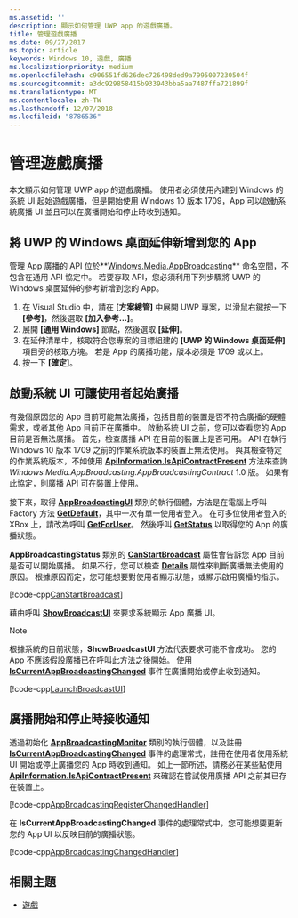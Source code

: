 ```yaml
---
ms.assetid: ''
description: 顯示如何管理 UWP app 的遊戲廣播。
title: 管理遊戲廣播
ms.date: 09/27/2017
ms.topic: article
keywords: Windows 10, 遊戲, 廣播
ms.localizationpriority: medium
ms.openlocfilehash: c906551fd626dec726498ded9a7995007230504f
ms.sourcegitcommit: a3dc929858415b933943bba5aa7487ffa721899f
ms.translationtype: MT
ms.contentlocale: zh-TW
ms.lasthandoff: 12/07/2018
ms.locfileid: "8786536"
---
```

# <a name="manage-game-broadcasting"></a>管理遊戲廣播
本文顯示如何管理 UWP app 的遊戲廣播。 使用者必須使用內建到 Windows 的系統 UI 起始遊戲廣播，但是開始使用 Windows 10 版本 1709，App 可以啟動系統廣播 UI 並且可以在廣播開始和停止時收到通知。

## <a name="add-the-windows-desktop-extensions-for-the-uwp-to-your-app"></a>將 UWP 的 Windows 桌面延伸新增到您的 App
管理 App 廣播的 API 位於**[Windows.Media.AppBroadcasting](https://docs.microsoft.com/uwp/api/windows.media.appbroadcasting)** 命名空間，不包含在通用 API 協定中。 若要存取 API，您必須利用下列步驟將 UWP 的 Windows 桌面延伸的參考新增到您的 App。

1. 在 Visual Studio 中，請在 **\[方案總管\]** 中展開 UWP 專案，以滑鼠右鍵按一下 **\[參考\]**，然後選取 **\[加入參考...\]**。 
2. 展開 **\[通用 Windows\]** 節點，然後選取 **\[延伸\]**。
3. 在延伸清單中，核取符合您專案的目標組建的 **\[UWP 的 Windows 桌面延伸\]** 項目旁的核取方塊。 若是 App 的廣播功能，版本必須是 1709 或以上。
4. 按一下 **\[確定\]**。

## <a name="launch-the-system-ui-to-allow-the-user-to-initiate-broadcasting"></a>啟動系統 UI 可讓使用者起始廣播
有幾個原因您的 App 目前可能無法廣播，包括目前的裝置是否不符合廣播的硬體需求，或者其他 App 目前正在廣播中。 啟動系統 UI 之前，您可以查看您的 App 目前是否無法廣播。 首先，檢查廣播 API 在目前的裝置上是否可用。 API 在執行 Windows 10 版本 1709 之前的作業系統版本的裝置上無法使用。 與其檢查特定的作業系統版本，不如使用 **[ApiInformation.IsApiContractPresent](https://docs.microsoft.com/uwp/api/windows.foundation.metadata.apiinformation.isapicontractpresent)** 方法來查詢 *Windows.Media.AppBroadcasting.AppBroadcastingContract* 1.0 版。 如果有此協定，則廣播 API 可在裝置上使用。

接下來，取得 **[AppBroadcastingUI](https://docs.microsoft.com/uwp/api/windows.media.appbroadcasting.appbroadcastingui)** 類別的執行個體，方法是在電腦上呼叫 Factory 方法 **[GetDefault](https://docs.microsoft.com/uwp/api/windows.media.appbroadcasting.appbroadcastingui.GetDefault)**，其中一次有單一使用者登入。 在可多位使用者登入的 XBox 上，請改為呼叫 **[GetForUser](https://docs.microsoft.com/uwp/api/windows.media.appbroadcasting.appbroadcastingui.getforuser)**。 然後呼叫 **[GetStatus](https://docs.microsoft.com/uwp/api/windows.media.appbroadcasting.appbroadcastingui.GetStatus)** 以取得您的 App 的廣播狀態。

**AppBroadcastingStatus** 類別的 **[CanStartBroadcast](https://docs.microsoft.com/uwp/api/windows.media.appbroadcasting.appbroadcastingstatus.CanStartBroadcast)** 屬性會告訴您 App 目前是否可以開始廣播。 如果不行，您可以檢查 **[Details](https://docs.microsoft.com/uwp/api/windows.media.appbroadcasting.appbroadcastingstatus.Details)** 屬性來判斷廣播無法使用的原因。 根據原因而定，您可能想要對使用者顯示狀態，或顯示啟用廣播的指示。

[!code-cpp[CanStartBroadcast](./code/AppBroadcast/cpp/AppBroadcastExampleApp/App.cpp#SnippetCanStartBroadcast)]

藉由呼叫 **[ShowBroadcastUI](https://docs.microsoft.com/uwp/api/windows.media.appbroadcasting.appbroadcastingui.ShowBroadcastUI)** 來要求系統顯示 App 廣播 UI。

> [!NOTE] 
> 根據系統的目前狀態，**ShowBroadcastUI** 方法代表要求可能不會成功。 您的 App 不應該假設廣播已在呼叫此方法之後開始。 使用 **[IsCurrentAppBroadcastingChanged](https://docs.microsoft.com/uwp/api/windows.media.appbroadcasting.appbroadcastingmonitor.IsCurrentAppBroadcastingChanged)** 事件在廣播開始或停止收到通知。

[!code-cpp[LaunchBroadcastUI](./code/AppBroadcast/cpp/AppBroadcastExampleApp/App.cpp#SnippetLaunchBroadcastUI)]

## <a name="receive-notifications-when-broadcasting-starts-and-stops"></a>廣播開始和停止時接收通知
透過初始化 **[AppBroadcastingMonitor](https://docs.microsoft.com/uwp/api/windows.media.appbroadcasting.appbroadcastingmonitor)** 類別的執行個體，以及註冊 **[IsCurrentAppBroadcastingChanged](https://docs.microsoft.com/uwp/api/windows.media.appbroadcasting.appbroadcastingmonitor.IsCurrentAppBroadcastingChanged)** 事件的處理常式，註冊在使用者使用系統 UI 開始或停止廣播您的 App 時收到通知。 如上一節所述，請務必在某些點使用 **[ApiInformation.IsApiContractPresent](https://docs.microsoft.com/uwp/api/windows.foundation.metadata.apiinformation.isapicontractpresent)** 來確認在嘗試使用廣播 API 之前其已存在裝置上。 

[!code-cpp[AppBroadcastingRegisterChangedHandler](./code/AppBroadcast/cpp/AppBroadcastExampleApp/App.cpp#SnippetAppBroadcastingRegisterChangedHandler)]

在 **IsCurrentAppBroadcastingChanged** 事件的處理常式中，您可能想要更新您的 App UI 以反映目前的廣播狀態。

[!code-cpp[AppBroadcastingChangedHandler](./code/AppBroadcast/cpp/AppBroadcastExampleApp/App.cpp#SnippetAppBroadcastingChangedHandler)]

## <a name="related-topics"></a>相關主題

* [遊戲](index.md)

 

 




